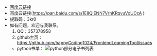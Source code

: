 - [百度云链接](https://pan.baidu.com/s/1E8QlENN7VrhKRqvuVoUCcA )
- 百度云链接(https://pan.baidu.com/s/1E8QlENN7VrhKRqvuVoUCcA )
- 提取码：3kr0
- 如有问题，欢迎与我联系。
  1. QQ：357378958
  2. github主页：https://github.com/happyCoding1024/FrontendLearningTool/issues
  - python书单：
  ![python部分电子书列表](https://happycoding1024.github.io/FrontendLearningTool/img/电子书列表/python.png)